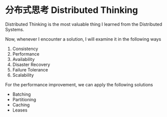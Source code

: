 

# 分布式思考 Distributed Thinking

Distributed Thinking is the most valuable thing I learned from the Distributed Systems.


Now, whenever I encounter a solution, I will examine it in the following ways

1. Consistency
2. Performance
3. Availability
4. Disaster Recovery
5. Failure Tolerance
6. Scalability

For the performance improvement, we can apply the following solutions

- Batching
- Partitioning
- Caching
- Leases